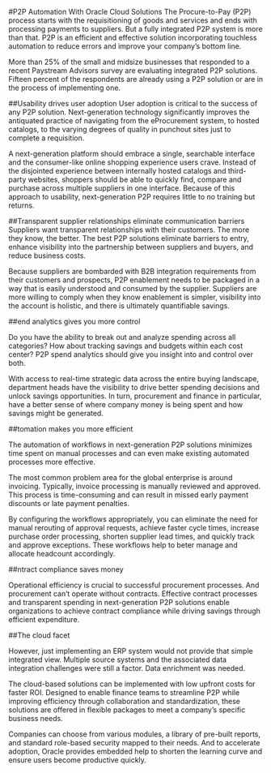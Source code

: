 #P2P Automation With Oracle Cloud Solutions
The Procure-to-Pay (P2P) process starts with the requisitioning of goods and services and ends with processing payments to suppliers. But a fully integrated P2P system is more than that. P2P is an efficient and effective solution incorporating touchless automation to reduce errors and improve your company’s bottom line.

More than 25% of the small and midsize businesses that responded to a recent Paystream Advisors survey are evaluating integrated P2P solutions. Fifteen percent of the respondents are already using a P2P solution or are in the process of implementing one.

##Usability drives user adoption
User adoption is critical to the success of any P2P solution. Next-generation technology significantly improves the antiquated practice of navigating from the eProcurement system, to hosted catalogs, to the varying degrees of quality in punchout sites just to complete a requisition.

A next-generation platform should embrace a single, searchable interface and the consumer-like online shopping experience users crave. Instead of the disjointed experience between internally hosted catalogs and third-party websites, shoppers should be able to quickly find, compare and purchase across multiple suppliers in one interface. Because of this approach to usability, next-generation P2P requires little to no training but returns. 

##Transparent supplier relationships eliminate communication barriers
Suppliers want transparent relationships with their customers. The more they know, the better. The best P2P solutions eliminate barriers to entry, enhance visibility into the partnership between suppliers and buyers, and reduce business costs.

Because suppliers are bombarded with B2B integration requirements from their customers and prospects, P2P enablement needs to be packaged in a way that is easily understood and consumed by the supplier. Suppliers are more willing to comply when they know enablement is simpler, visibility into the account is holistic, and there is ultimately quantifiable savings.

##end analytics gives you more control

Do you have the ability to break out and analyze spending across all categories? How about tracking savings and budgets within each cost center? P2P spend analytics should give you insight into and control over both.

With access to real-time strategic data across the entire buying landscape, department heads have the visibility to drive better spending decisions and unlock savings opportunities. In turn, procurement and finance in particular, have a better sense of where company money is being spent and how savings might be generated.

##tomation makes you more efficient

The automation of workflows in next-generation P2P solutions minimizes time spent on manual processes and can even make existing automated processes more effective.

The most common problem area for the global enterprise is around invoicing. Typically, invoice processing is manually reviewed and approved. This process is time-consuming and can result in missed early payment discounts or late payment penalties.

By configuring the workflows appropriately, you can eliminate the need for manual rerouting of approval requests, achieve faster cycle times, increase purchase order processing, shorten supplier lead times, and quickly track and approve exceptions. These workflows help to beter manage and allocate headcount accordingly. 

##ntract compliance saves money

Operational efficiency is crucial to successful procurement processes. And procurement can’t operate without contracts. Effective contract processes and transparent spending in next-generation P2P solutions enable organizations to achieve contract compliance while driving savings through efficient expenditure.

##The cloud facet

However, just implementing an ERP system would not provide that simple integrated view. Multiple source systems and the associated data integration challenges were still a factor. Data enrichment was needed.

The cloud-based solutions can be implemented with low upfront costs for faster ROI. Designed to enable finance teams to streamline P2P while improving efficiency through collaboration and standardization, these solutions are offered in flexible packages to meet a company’s specific business needs.

Companies can choose from various modules, a library of pre-built reports, and standard role-based security mapped to their needs. And to accelerate adoption, Oracle provides embedded help to shorten the learning curve and ensure users become productive quickly.

